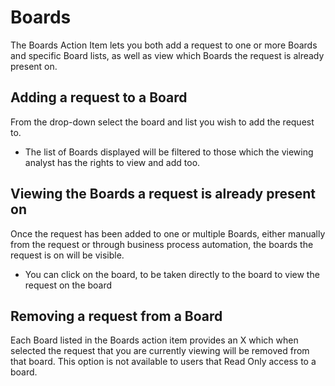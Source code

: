 # Boards
The Boards Action Item lets you both add a request to one or more Boards and specific Board lists, as well as view which Boards the request is already present on.

## Adding a request to a Board

From the drop-down select the board and list you wish to add the request to.
* The list of Boards displayed will be filtered to those which the viewing analyst has the rights to view and add too.

## Viewing the Boards a request is already present on
Once the request has been added to one or multiple Boards, either manually from the request or through business process automation, the boards the request is on will be visible.
* You can click on the board, to be taken directly to the board to view the request on the board

## Removing a request from a Board
Each Board listed in the Boards action item provides an X which when selected the request that you are currently viewing will be removed from that board. This option is not available to users that Read Only access to a board.